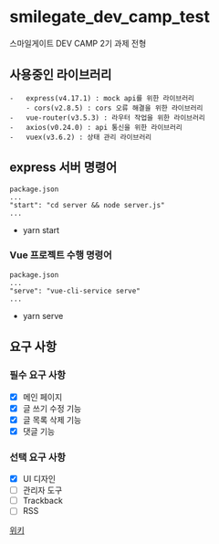 # smilegate_dev_camp_test

스마일게이트 DEV CAMP 2기 과제 전형

## 사용중인 라이브러리

```
-   express(v4.17.1) : mock api를 위한 라이브러리
    - cors(v2.8.5) : cors 오류 해결을 위한 라이브러리
-   vue-router(v3.5.3) : 라우터 작업을 위한 라이브러리
-   axios(v0.24.0) : api 통신을 위한 라이브러리
-   vuex(v3.6.2) : 상태 관리 라이브러리
```

## express 서버 명령어

```
package.json
...
"start": "cd server && node server.js"
...
```

-   yarn start

### Vue 프로젝트 수행 명령어

```
package.json
...
"serve": "vue-cli-service serve"
...
```

-   yarn serve

## 요구 사항

### 필수 요구 사항

-   [x] 메인 페이지
-   [x] 글 쓰기 수정 기능
-   [x] 글 목록 삭제 기능
-   [x] 댓글 기능

### 선택 요구 사항

-   [x] UI 디자인
-   [ ] 관리자 도구
-   [ ] Trackback
-   [ ] RSS

[위키](https://github.com/haryan248/Smilegate_Stove_Dev_Camp_Test.wiki.git)
